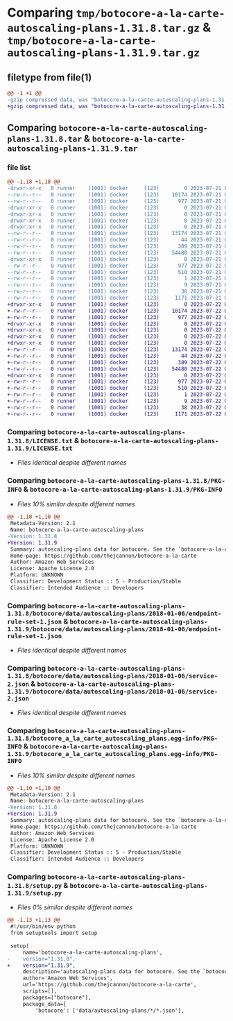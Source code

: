 # Comparing `tmp/botocore-a-la-carte-autoscaling-plans-1.31.8.tar.gz` & `tmp/botocore-a-la-carte-autoscaling-plans-1.31.9.tar.gz`

## filetype from file(1)

```diff
@@ -1 +1 @@
-gzip compressed data, was "botocore-a-la-carte-autoscaling-plans-1.31.8.tar", last modified: Fri Jul 21 01:21:18 2023, max compression
+gzip compressed data, was "botocore-a-la-carte-autoscaling-plans-1.31.9.tar", last modified: Sat Jul 22 01:20:21 2023, max compression
```

## Comparing `botocore-a-la-carte-autoscaling-plans-1.31.8.tar` & `botocore-a-la-carte-autoscaling-plans-1.31.9.tar`

### file list

```diff
@@ -1,18 +1,18 @@
-drwxr-xr-x   0 runner    (1001) docker     (123)        0 2023-07-21 01:21:18.066861 botocore-a-la-carte-autoscaling-plans-1.31.8/
--rw-r--r--   0 runner    (1001) docker     (123)    10174 2023-07-21 01:21:17.000000 botocore-a-la-carte-autoscaling-plans-1.31.8/LICENSE.txt
--rw-r--r--   0 runner    (1001) docker     (123)      977 2023-07-21 01:21:18.066861 botocore-a-la-carte-autoscaling-plans-1.31.8/PKG-INFO
-drwxr-xr-x   0 runner    (1001) docker     (123)        0 2023-07-21 01:21:18.066861 botocore-a-la-carte-autoscaling-plans-1.31.8/botocore/
-drwxr-xr-x   0 runner    (1001) docker     (123)        0 2023-07-21 01:21:18.066861 botocore-a-la-carte-autoscaling-plans-1.31.8/botocore/data/
-drwxr-xr-x   0 runner    (1001) docker     (123)        0 2023-07-21 01:21:18.066861 botocore-a-la-carte-autoscaling-plans-1.31.8/botocore/data/autoscaling-plans/
-drwxr-xr-x   0 runner    (1001) docker     (123)        0 2023-07-21 01:21:18.066861 botocore-a-la-carte-autoscaling-plans-1.31.8/botocore/data/autoscaling-plans/2018-01-06/
--rw-r--r--   0 runner    (1001) docker     (123)    13174 2023-07-21 01:21:06.000000 botocore-a-la-carte-autoscaling-plans-1.31.8/botocore/data/autoscaling-plans/2018-01-06/endpoint-rule-set-1.json
--rw-r--r--   0 runner    (1001) docker     (123)       44 2023-07-21 01:21:06.000000 botocore-a-la-carte-autoscaling-plans-1.31.8/botocore/data/autoscaling-plans/2018-01-06/examples-1.json
--rw-r--r--   0 runner    (1001) docker     (123)      389 2023-07-21 01:21:06.000000 botocore-a-la-carte-autoscaling-plans-1.31.8/botocore/data/autoscaling-plans/2018-01-06/paginators-1.json
--rw-r--r--   0 runner    (1001) docker     (123)    54480 2023-07-21 01:21:06.000000 botocore-a-la-carte-autoscaling-plans-1.31.8/botocore/data/autoscaling-plans/2018-01-06/service-2.json
-drwxr-xr-x   0 runner    (1001) docker     (123)        0 2023-07-21 01:21:18.066861 botocore-a-la-carte-autoscaling-plans-1.31.8/botocore_a_la_carte_autoscaling_plans.egg-info/
--rw-r--r--   0 runner    (1001) docker     (123)      977 2023-07-21 01:21:18.000000 botocore-a-la-carte-autoscaling-plans-1.31.8/botocore_a_la_carte_autoscaling_plans.egg-info/PKG-INFO
--rw-r--r--   0 runner    (1001) docker     (123)      510 2023-07-21 01:21:18.000000 botocore-a-la-carte-autoscaling-plans-1.31.8/botocore_a_la_carte_autoscaling_plans.egg-info/SOURCES.txt
--rw-r--r--   0 runner    (1001) docker     (123)        1 2023-07-21 01:21:18.000000 botocore-a-la-carte-autoscaling-plans-1.31.8/botocore_a_la_carte_autoscaling_plans.egg-info/dependency_links.txt
--rw-r--r--   0 runner    (1001) docker     (123)        9 2023-07-21 01:21:18.000000 botocore-a-la-carte-autoscaling-plans-1.31.8/botocore_a_la_carte_autoscaling_plans.egg-info/top_level.txt
--rw-r--r--   0 runner    (1001) docker     (123)       38 2023-07-21 01:21:18.066861 botocore-a-la-carte-autoscaling-plans-1.31.8/setup.cfg
--rw-r--r--   0 runner    (1001) docker     (123)     1171 2023-07-21 01:21:17.000000 botocore-a-la-carte-autoscaling-plans-1.31.8/setup.py
+drwxr-xr-x   0 runner    (1001) docker     (123)        0 2023-07-22 01:20:21.028847 botocore-a-la-carte-autoscaling-plans-1.31.9/
+-rw-r--r--   0 runner    (1001) docker     (123)    10174 2023-07-22 01:20:20.000000 botocore-a-la-carte-autoscaling-plans-1.31.9/LICENSE.txt
+-rw-r--r--   0 runner    (1001) docker     (123)      977 2023-07-22 01:20:21.028847 botocore-a-la-carte-autoscaling-plans-1.31.9/PKG-INFO
+drwxr-xr-x   0 runner    (1001) docker     (123)        0 2023-07-22 01:20:21.028847 botocore-a-la-carte-autoscaling-plans-1.31.9/botocore/
+drwxr-xr-x   0 runner    (1001) docker     (123)        0 2023-07-22 01:20:21.028847 botocore-a-la-carte-autoscaling-plans-1.31.9/botocore/data/
+drwxr-xr-x   0 runner    (1001) docker     (123)        0 2023-07-22 01:20:21.028847 botocore-a-la-carte-autoscaling-plans-1.31.9/botocore/data/autoscaling-plans/
+drwxr-xr-x   0 runner    (1001) docker     (123)        0 2023-07-22 01:20:21.028847 botocore-a-la-carte-autoscaling-plans-1.31.9/botocore/data/autoscaling-plans/2018-01-06/
+-rw-r--r--   0 runner    (1001) docker     (123)    13174 2023-07-22 01:20:09.000000 botocore-a-la-carte-autoscaling-plans-1.31.9/botocore/data/autoscaling-plans/2018-01-06/endpoint-rule-set-1.json
+-rw-r--r--   0 runner    (1001) docker     (123)       44 2023-07-22 01:20:09.000000 botocore-a-la-carte-autoscaling-plans-1.31.9/botocore/data/autoscaling-plans/2018-01-06/examples-1.json
+-rw-r--r--   0 runner    (1001) docker     (123)      389 2023-07-22 01:20:09.000000 botocore-a-la-carte-autoscaling-plans-1.31.9/botocore/data/autoscaling-plans/2018-01-06/paginators-1.json
+-rw-r--r--   0 runner    (1001) docker     (123)    54480 2023-07-22 01:20:09.000000 botocore-a-la-carte-autoscaling-plans-1.31.9/botocore/data/autoscaling-plans/2018-01-06/service-2.json
+drwxr-xr-x   0 runner    (1001) docker     (123)        0 2023-07-22 01:20:21.028847 botocore-a-la-carte-autoscaling-plans-1.31.9/botocore_a_la_carte_autoscaling_plans.egg-info/
+-rw-r--r--   0 runner    (1001) docker     (123)      977 2023-07-22 01:20:21.000000 botocore-a-la-carte-autoscaling-plans-1.31.9/botocore_a_la_carte_autoscaling_plans.egg-info/PKG-INFO
+-rw-r--r--   0 runner    (1001) docker     (123)      510 2023-07-22 01:20:21.000000 botocore-a-la-carte-autoscaling-plans-1.31.9/botocore_a_la_carte_autoscaling_plans.egg-info/SOURCES.txt
+-rw-r--r--   0 runner    (1001) docker     (123)        1 2023-07-22 01:20:21.000000 botocore-a-la-carte-autoscaling-plans-1.31.9/botocore_a_la_carte_autoscaling_plans.egg-info/dependency_links.txt
+-rw-r--r--   0 runner    (1001) docker     (123)        9 2023-07-22 01:20:21.000000 botocore-a-la-carte-autoscaling-plans-1.31.9/botocore_a_la_carte_autoscaling_plans.egg-info/top_level.txt
+-rw-r--r--   0 runner    (1001) docker     (123)       38 2023-07-22 01:20:21.028847 botocore-a-la-carte-autoscaling-plans-1.31.9/setup.cfg
+-rw-r--r--   0 runner    (1001) docker     (123)     1171 2023-07-22 01:20:20.000000 botocore-a-la-carte-autoscaling-plans-1.31.9/setup.py
```

### Comparing `botocore-a-la-carte-autoscaling-plans-1.31.8/LICENSE.txt` & `botocore-a-la-carte-autoscaling-plans-1.31.9/LICENSE.txt`

 * *Files identical despite different names*

### Comparing `botocore-a-la-carte-autoscaling-plans-1.31.8/PKG-INFO` & `botocore-a-la-carte-autoscaling-plans-1.31.9/PKG-INFO`

 * *Files 10% similar despite different names*

```diff
@@ -1,10 +1,10 @@
 Metadata-Version: 2.1
 Name: botocore-a-la-carte-autoscaling-plans
-Version: 1.31.8
+Version: 1.31.9
 Summary: autoscaling-plans data for botocore. See the `botocore-a-la-carte` package for more info.
 Home-page: https://github.com/thejcannon/botocore-a-la-carte
 Author: Amazon Web Services
 License: Apache License 2.0
 Platform: UNKNOWN
 Classifier: Development Status :: 5 - Production/Stable
 Classifier: Intended Audience :: Developers
```

### Comparing `botocore-a-la-carte-autoscaling-plans-1.31.8/botocore/data/autoscaling-plans/2018-01-06/endpoint-rule-set-1.json` & `botocore-a-la-carte-autoscaling-plans-1.31.9/botocore/data/autoscaling-plans/2018-01-06/endpoint-rule-set-1.json`

 * *Files identical despite different names*

### Comparing `botocore-a-la-carte-autoscaling-plans-1.31.8/botocore/data/autoscaling-plans/2018-01-06/service-2.json` & `botocore-a-la-carte-autoscaling-plans-1.31.9/botocore/data/autoscaling-plans/2018-01-06/service-2.json`

 * *Files identical despite different names*

### Comparing `botocore-a-la-carte-autoscaling-plans-1.31.8/botocore_a_la_carte_autoscaling_plans.egg-info/PKG-INFO` & `botocore-a-la-carte-autoscaling-plans-1.31.9/botocore_a_la_carte_autoscaling_plans.egg-info/PKG-INFO`

 * *Files 10% similar despite different names*

```diff
@@ -1,10 +1,10 @@
 Metadata-Version: 2.1
 Name: botocore-a-la-carte-autoscaling-plans
-Version: 1.31.8
+Version: 1.31.9
 Summary: autoscaling-plans data for botocore. See the `botocore-a-la-carte` package for more info.
 Home-page: https://github.com/thejcannon/botocore-a-la-carte
 Author: Amazon Web Services
 License: Apache License 2.0
 Platform: UNKNOWN
 Classifier: Development Status :: 5 - Production/Stable
 Classifier: Intended Audience :: Developers
```

### Comparing `botocore-a-la-carte-autoscaling-plans-1.31.8/setup.py` & `botocore-a-la-carte-autoscaling-plans-1.31.9/setup.py`

 * *Files 0% similar despite different names*

```diff
@@ -1,13 +1,13 @@
 #!/usr/bin/env python
 from setuptools import setup
 
 setup(
     name='botocore-a-la-carte-autoscaling-plans',
-    version="1.31.8",
+    version="1.31.9",
     description='autoscaling-plans data for botocore. See the `botocore-a-la-carte` package for more info.',
     author='Amazon Web Services',
     url='https://github.com/thejcannon/botocore-a-la-carte',
     scripts=[],
     packages=["botocore"],
     package_data={
         'botocore': ['data/autoscaling-plans/*/*.json'],
```

